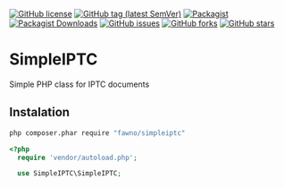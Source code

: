 [![GitHub license](https://img.shields.io/github/license/fawno/SimpleIPTC)](https://github.com/fawno/SimpleIPTC/blob/master/LICENSE)
[![GitHub tag (latest SemVer)](https://img.shields.io/github/v/tag/fawno/SimpleIPTC)](https://github.com/fawno/SimpleIPTC/tags)
[![Packagist](https://img.shields.io/packagist/v/fawno/simpleiptc)](https://packagist.org/packages/fawno/simpleiptc)
[![Packagist Downloads](https://img.shields.io/packagist/dt/fawno/simpleiptc)](https://packagist.org/packages/fawno/simpleiptc/stats)
[![GitHub issues](https://img.shields.io/github/issues/fawno/SimpleIPTC)](https://github.com/fawno/SimpleIPTC/issues)
[![GitHub forks](https://img.shields.io/github/forks/fawno/SimpleIPTC)](https://github.com/fawno/SimpleIPTC/network)
[![GitHub stars](https://img.shields.io/github/stars/fawno/SimpleIPTC)](https://github.com/fawno/SimpleIPTC/stargazers)

# SimpleIPTC

Simple PHP class for IPTC documents

## Instalation

```sh
php composer.phar require "fawno/simpleiptc"
```

```php
<?php
  require 'vendor/autoload.php';

  use SimpleIPTC\SimpleIPTC;
```
